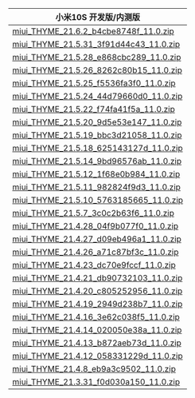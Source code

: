 | 小米10S  开发版/内测版    |
| ---- |
| [miui_THYME_21.6.2_b4cbe8748f_11.0.zip](https://hugeota.d.miui.com/21.6.2/miui_THYME_21.6.2_b4cbe8748f_11.0.zip)    |
| [miui_THYME_21.5.31_3f91d44c43_11.0.zip](https://hugeota.d.miui.com/21.5.31/miui_THYME_21.5.31_3f91d44c43_11.0.zip)    |
| [miui_THYME_21.5.28_e868cbc289_11.0.zip](https://hugeota.d.miui.com/21.5.28/miui_THYME_21.5.28_e868cbc289_11.0.zip)    |
| [miui_THYME_21.5.26_8262c80b15_11.0.zip](https://hugeota.d.miui.com/21.5.26/miui_THYME_21.5.26_8262c80b15_11.0.zip)    |
| [miui_THYME_21.5.25_f5536fa3f0_11.0.zip](https://hugeota.d.miui.com/21.5.25/miui_THYME_21.5.25_f5536fa3f0_11.0.zip)    |
| [miui_THYME_21.5.24_44d79660d0_11.0.zip](https://hugeota.d.miui.com/21.5.24/miui_THYME_21.5.24_44d79660d0_11.0.zip)    |
| [miui_THYME_21.5.22_f74fa41f5a_11.0.zip](https://hugeota.d.miui.com/21.5.22/miui_THYME_21.5.22_f74fa41f5a_11.0.zip)    |
| [miui_THYME_21.5.20_9d5e53e147_11.0.zip](https://hugeota.d.miui.com/21.5.20/miui_THYME_21.5.20_9d5e53e147_11.0.zip)    |
| [miui_THYME_21.5.19_bbc3d21058_11.0.zip](https://hugeota.d.miui.com/21.5.19/miui_THYME_21.5.19_bbc3d21058_11.0.zip)    |
| [miui_THYME_21.5.18_625143127d_11.0.zip](https://hugeota.d.miui.com/21.5.18/miui_THYME_21.5.18_625143127d_11.0.zip)    |
| [miui_THYME_21.5.14_9bd96576ab_11.0.zip](https://hugeota.d.miui.com/21.5.14/miui_THYME_21.5.14_9bd96576ab_11.0.zip)    |
| [miui_THYME_21.5.12_1f68e0b984_11.0.zip](https://hugeota.d.miui.com/21.5.12/miui_THYME_21.5.12_1f68e0b984_11.0.zip)    |
| [miui_THYME_21.5.11_982824f9d3_11.0.zip](https://hugeota.d.miui.com/21.5.11/miui_THYME_21.5.11_982824f9d3_11.0.zip)    |
| [miui_THYME_21.5.10_5763185665_11.0.zip](https://hugeota.d.miui.com/21.5.10/miui_THYME_21.5.10_5763185665_11.0.zip)    |
| [miui_THYME_21.5.7_3c0c2b63f6_11.0.zip](https://hugeota.d.miui.com/21.5.7/miui_THYME_21.5.7_3c0c2b63f6_11.0.zip)    |
| [miui_THYME_21.4.28_04f9b077f0_11.0.zip](https://hugeota.d.miui.com/21.4.28/miui_THYME_21.4.28_04f9b077f0_11.0.zip)    |
| [miui_THYME_21.4.27_d09eb496a1_11.0.zip](https://hugeota.d.miui.com/21.4.27/miui_THYME_21.4.27_d09eb496a1_11.0.zip)    |
| [miui_THYME_21.4.26_a71c87bf3c_11.0.zip](https://hugeota.d.miui.com/21.4.26/miui_THYME_21.4.26_a71c87bf3c_11.0.zip)    |
| [miui_THYME_21.4.23_dc70e9fccf_11.0.zip](https://hugeota.d.miui.com/21.4.23/miui_THYME_21.4.23_dc70e9fccf_11.0.zip)    |
| [miui_THYME_21.4.21_db90732103_11.0.zip](https://hugeota.d.miui.com/21.4.21/miui_THYME_21.4.21_db90732103_11.0.zip)    |
| [miui_THYME_21.4.20_c805252956_11.0.zip](https://hugeota.d.miui.com/21.4.20/miui_THYME_21.4.20_c805252956_11.0.zip)    |
| [miui_THYME_21.4.19_2949d238b7_11.0.zip](https://hugeota.d.miui.com/21.4.19/miui_THYME_21.4.19_2949d238b7_11.0.zip)    |
| [miui_THYME_21.4.16_3e62c038f5_11.0.zip](https://hugeota.d.miui.com/21.4.16/miui_THYME_21.4.16_3e62c038f5_11.0.zip)    |
| [miui_THYME_21.4.14_020050e38a_11.0.zip](https://hugeota.d.miui.com/21.4.14/miui_THYME_21.4.14_020050e38a_11.0.zip)    |
| [miui_THYME_21.4.13_b872aeb73d_11.0.zip](https://hugeota.d.miui.com/21.4.13/miui_THYME_21.4.13_b872aeb73d_11.0.zip)    |
| [miui_THYME_21.4.12_058331229d_11.0.zip](https://hugeota.d.miui.com/21.4.12/miui_THYME_21.4.12_058331229d_11.0.zip)    |
| [miui_THYME_21.4.8_eb9a3c9502_11.0.zip](https://hugeota.d.miui.com/21.4.8/miui_THYME_21.4.8_eb9a3c9502_11.0.zip)    |
| [miui_THYME_21.3.31_f0d030a150_11.0.zip](https://hugeota.d.miui.com/21.3.31/miui_THYME_21.3.31_f0d030a150_11.0.zip)    |
